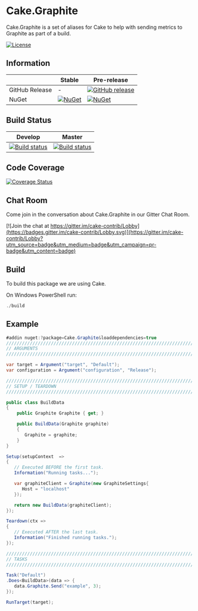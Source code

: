 # Cake.Graphite

Cake.Graphite is a set of aliases for Cake to help with sending metrics to Graphite as part of a build.

[![License](http://img.shields.io/:license-mit-blue.svg)](http://cake-contrib.mit-license.org)

## Information

| | Stable | Pre-release |
|---|---|---|
|GitHub Release|-|[![GitHub release](https://img.shields.io/github/release/cake-contrib/Cake.Graphite.svg)](https://github.com/cake-contrib/Cake.Graphite/releases/latest)|
|NuGet|[![NuGet](https://img.shields.io/nuget/v/Cake.Graphite.svg)](https://www.nuget.org/packages/Cake.Graphite)|[![NuGet](https://img.shields.io/nuget/vpre/Cake.Graphite.svg)](https://www.nuget.org/packages/Cake.Graphite)|

## Build Status

|Develop|Master|
|:--:|:--:|
|[![Build status](https://ci.appveyor.com/api/projects/status/lemrvbiemwqd2ssu?svg=true)](https://ci.appveyor.com/project/cakecontrib/cake-graphite)|[![Build status](https://ci.appveyor.com/api/projects/status/lemrvbiemwqd2ssu/branch/master?svg=true)](https://ci.appveyor.com/project/cakecontrib/cake-graphite/branch/master)|

## Code Coverage

[![Coverage Status](https://coveralls.io/repos/github/cake-contrib/Cake.Graphite/badge.svg?branch=master)](https://coveralls.io/github/cake-contrib/Cake.Graphite?branch=master)

## Chat Room

Come join in the conversation about Cake.Graphite in our Gitter Chat Room.

[![Join the chat at https://gitter.im/cake-contrib/Lobby](https://badges.gitter.im/cake-contrib/Lobby.svg)](https://gitter.im/cake-contrib/Lobby?utm_source=badge&utm_medium=badge&utm_campaign=pr-badge&utm_content=badge)

## Build

To build this package we are using Cake.

On Windows PowerShell run:

```powershell
./build
```

## Example

```csharp
#addin nuget:?package=Cake.Graphite&loaddependencies=true
///////////////////////////////////////////////////////////////////////////////
// ARGUMENTS
///////////////////////////////////////////////////////////////////////////////

var target = Argument("target", "Default");
var configuration = Argument("configuration", "Release");

///////////////////////////////////////////////////////////////////////////////
// SETUP / TEARDOWN
///////////////////////////////////////////////////////////////////////////////

public class BuildData
{
    public Graphite Graphite { get; }

    public BuildData(Graphite graphite)
    {
       Graphite = graphite;
    }
}

Setup(setupContext  =>
{
   // Executed BEFORE the first task.
   Information("Running tasks...");

   var graphiteClient = Graphite(new GraphiteSettings{
      Host = "localhost"
   });

   return new BuildData(graphiteClient);
});

Teardown(ctx =>
{
   // Executed AFTER the last task.
   Information("Finished running tasks.");
});

///////////////////////////////////////////////////////////////////////////////
// TASKS
///////////////////////////////////////////////////////////////////////////////

Task("Default")
.Does<BuildData>(data => {
   data.Graphite.Send("example", 3);
});

RunTarget(target);
```
